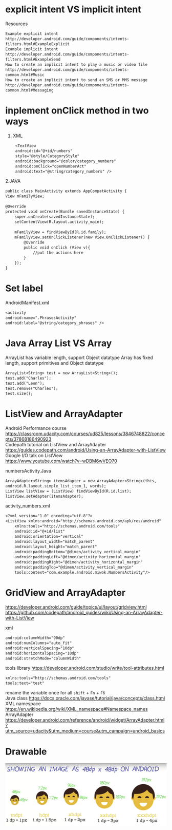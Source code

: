 
# explicit intent VS implicit intent

Resources

    Example explicit intent
    http://developer.android.com/guide/components/intents-filters.html#ExampleExplicit
    Example implicit intent
    http://developer.android.com/guide/components/intents-filters.html#ExampleSend
    How to create an implicit intent to play a music or video file
    http://developer.android.com/guide/components/intents-common.html#Music
    How to create an implicit intent to send an SMS or MMS message
    http://developer.android.com/guide/components/intents-common.html#Messaging

# inplement onClick method in two ways

1. XML

        <TextView
        android:id="@+id/numbers"
        style="@style/CategoryStyle"
        android:background="@color/category_numbers"
        android:onClick="openNumberAct"
        android:text="@string/category_numbers" />
2.JAVA

    public class MainActivity extends AppCompatActivity {
    View mFamilyView;

    @Override
    protected void onCreate(Bundle savedInstanceState) {
        super.onCreate(savedInstanceState);
        setContentView(R.layout.activity_main);

        mFamilyView = findViewById(R.id.family);
        mFamilyView.setOnClickListener(new View.OnClickListener() {
            @Override
            public void onClick (View v){
                //put the actions here
            }
        });
    }

# Set label

AndroidManifest.xml

    <activity
    android:name=".PhrasesActivity"
    android:label="@string/category_phrases" />

# Java Array List VS Array

ArrayList has variable length, support Object datatype
Array has fixed length, support primitives and Object datatype

    ArrayList<String> test = new ArrayList<String>();
    test.add("Charles");
    test.add("Leon");
    test.remove("Charles");
    test.size();

# ListView and ArrayAdapter
Android Performance course 
https://classroom.udacity.com/courses/ud825/lessons/3846748822/concepts/37868186490923  
Codepath tutorial on ListView and ArrayAdapter  
https://guides.codepath.com/android/Using-an-ArrayAdapter-with-ListView   
Google I/O talk on ListView  
https://www.youtube.com/watch?v=wDBM6wVEO70

numbersActivity.Java

    ArrayAdapter<String> itemsAdapter = new ArrayAdapter<String>(this, android.R.layout.simple_list_item_1, words);
    ListView listView = (ListView) findViewById(R.id.list);
    listView.setAdapter(itemsAdapter);
    
activity_numbers.xml

    <?xml version="1.0" encoding="utf-8"?>
    <ListView xmlns:android="http://schemas.android.com/apk/res/android"
        xmlns:tools="http://schemas.android.com/tools"
        android:id="@+id/list"
        android:orientation="vertical"
        android:layout_width="match_parent"
        android:layout_height="match_parent"
        android:paddingBottom="@dimen/activity_vertical_margin"
        android:paddingLeft="@dimen/activity_horizontal_margin"
        android:paddingRight="@dimen/activity_horizontal_margin"
        android:paddingTop="@dimen/activity_vertical_margin"
        tools:context="com.example.android.miwok.NumbersActivity"/>

# GridView and ArrayAdapter
https://developer.android.com/guide/topics/ui/layout/gridview.html  
https://github.com/codepath/android_guides/wiki/Using-an-ArrayAdapter-with-ListView  

xml

    android:columnWidth="90dp"
    android:numColumns="auto_fit"
    android:verticalSpacing="10dp"
    android:horizontalSpacing="10dp"
    android:stretchMode="columnWidth"

tools library
https://developer.android.com/studio/write/tool-attributes.html

    xmlns:tools="http://schemas.android.com/tools"
    tools:text="test"

rename the variable once for all `shift` + `Fn` + `F6`  
Java class https://docs.oracle.com/javase/tutorial/java/concepts/class.html  
XML namespace https://en.wikipedia.org/wiki/XML_namespace#Namespace_names  
ArrayAdapter https://developer.android.com/reference/android/widget/ArrayAdapter.html?utm_source=udacity&utm_medium=course&utm_campaign=android_basics  



# Drawable
![density](https://github.com/dailiang18bb/Udacity_Android_Course/blob/master/Course3/Density.png)



